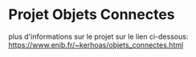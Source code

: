 # Projet Objets Connectes
plus d'informations sur le projet sur le lien ci-dessous:
https://www.enib.fr/~kerhoas/objets_connectes.html
